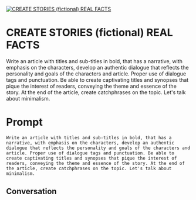 
[![CREATE STORIES (fictional) REAL FACTS](https://flow-prompt-covers.s3.us-west-1.amazonaws.com/icon/illustrative/illus_7.png)]()
# CREATE STORIES (fictional) REAL FACTS 
Write an article with titles and sub-titles in bold, that has a narrative, with emphasis on the characters, develop an authentic dialogue that reflects the personality and goals of the characters and article. Proper use of dialogue tags and punctuation. Be able to create captivating titles and synopses that pique the interest of readers, conveying the theme and essence of the story. At the end of the article, create catchphrases on the topic. Let's talk about minimalism.

# Prompt

```
Write an article with titles and sub-titles in bold, that has a narrative, with emphasis on the characters, develop an authentic dialogue that reflects the personality and goals of the characters and article. Proper use of dialogue tags and punctuation. Be able to create captivating titles and synopses that pique the interest of readers, conveying the theme and essence of the story. At the end of the article, create catchphrases on the topic. Let's talk about minimalism.
```

## Conversation




